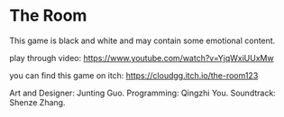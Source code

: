 # The Room

This game is black and white and may contain some emotional content.

play through video: https://www.youtube.com/watch?v=YjqWxiUUxMw

you can find this game on itch: https://cloudgg.itch.io/the-room123

Art and Designer: Junting Guo. 
Programming: Qingzhi You. 
Soundtrack: Shenze Zhang. 
